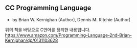 ## CC Programming Language 
- by Brian W. Kernighan (Author), Dennis M. Ritchie (Author) 

위의 책을 바탕으로 C언어를 정리한 내용입니다.
https://www.amazon.com/Programming-Language-2nd-Brian-Kernighan/dp/0131103628
